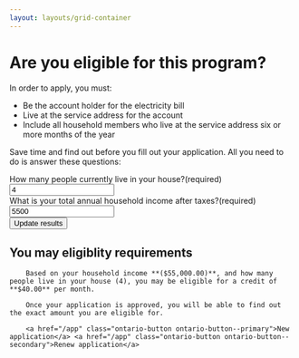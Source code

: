 ```yaml
---
layout: layouts/grid-container
---
```


# Are you eligible for this program?

In order to apply, you must:
- Be the account holder for the electricity bill
- Live at the service address for the account
- Include all household members who live at the service address six or more months of the year

Save time and find out before you fill out your application. All you need to do is answer these questions:


<div class="ontario-form-group">
    <label class="ontario-label" for="text-input-example">
        How many people currently live in your house?<span class="ontario-label__flag">(required)</span>
    </label>
    <input class="ontario-input ontario-input--2-char-width" type="text" id="text-input-example" value="4">
</div>

<div class="ontario-form-group">
    <label class="ontario-label" for="text-input-example">
        What is your total annual household income after taxes?<span class="ontario-label__flag">(required)</span>
    </label>
    <input class="ontario-input ontario-input--10-char-width" type="number" id="text-input-example" value="5500">
</div>

<button class="ontario-button ontario-button--primary">
    Update results
</button>

<!-- Success -->
<div class="ontario-callout">
    <h2 class="ontario-callout__title ontario-h5">You may eligiblity requirements</h2>

        Based on your household income **($55,000.00)**, and how many people live in your house (4), you may be eligible for a credit of **$40.00** per month.

        Once your application is approved, you will be able to find out the exact amount you are eligible for.

        <a href="/app" class="ontario-button ontario-button--primary">New application</a> <a href="/app" class="ontario-button ontario-button--secondary">Renew application</a>
</div>



